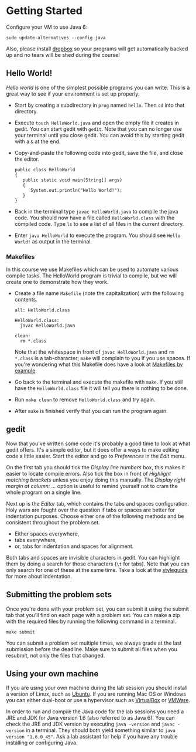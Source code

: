 # Getting Started

Configure your VM to use Java 6:

    sudo update-alternatives --config java

Also, please install [dropbox](https://dropbox.com/) so your programs will get
automatically backed up and no tears will be shed during the course!

## Hello World!

*Hello world* is one of the simplest possible programs you can write. This is a
 great way to see if your environment is set up properly.
 
* Start by creating a subdirectory in `prog` named `hello`. Then `cd` into that
  directory.
* Execute `touch HelloWorld.java` and open the empty file it creates in
  gedit. You can start gedit with `gedit`. Note that you can no longer use your
  terminal until you close gedit. You can avoid this by starting gedit with a
  `&` at the end.
* Copy-and-paste the following code into gedit, save the file, and close the
  editor.
  
      public class HelloWorld
      {
         public static void main(String[] args)
         {
            System.out.println("Hello World!");
         }
      }
  
* Back in the terminal type `javac HelloWorld.java` to compile the java
  code. You should now have a file called `HelloWorld.class` with the compiled
  code. Type `ls` to see a list of all files in the current directory.
* Enter `java HelloWorld` to execute the program. You should see `Hello World!`
  as output in the terminal.

### Makefiles

In this course we use Makefiles which can be used to automate various compile
tasks. The HelloWorld program is trivial to compile, but we will create one to
demonstrate how they work.

* Create a file name `Makefile` (note the capitalization) with the following
  contents.
  
      all: HelloWorld.class
      
      HelloWorld.class:
      	javac HelloWorld.java
      
      clean:
      	rm *.class
  
  Note that the whitespace in front of `javac HelloWorld.java` and `rm *.class`
  is a tab-character; `make` will complain to you if you use spaces. If you're
  wondering what this Makefile does have a look at [Makefiles by example].
* Go back to the terminal and execute the makefile with `make`. If you still
  have the `HelloWorld.class` file it will tell you there is nothing to be done.
* Run `make clean` to remove `HelloWorld.class` and try again.
* After `make` is finished verify that you can run the program again.

[Makefiles by example]: http://mrbook.org/tutorials/make/

## gedit

Now that you've written some code it's probably a good time to look at what
gedit offers. It's a simple editor, but it does offer a ways to make editing
code a little easier. Start the editor and go to *Preferences* in the *Edit*
menu.

On the first tab you should tick the *Display line numbers* box, this makes it
easier to locate compile errors. Also tick the box in front of *Highlight
matching brackets* unless you enjoy doing this manually. The *Display right
margin at column: ...* option is useful to remind yourself not to cram the whole
program on a single line.

Next up is the *Editor* tab, which contains the tabs and spaces
configuration. Holy wars are fought over the question if tabs or spaces are
better for indentation purposes. Choose either one of the following methods and
be consistent throughout the problem set.

* Either spaces everywhere,
* tabs everywhere,
* or, tabs for indentation and spaces for alignment.

Both tabs and spaces are invisible characters in gedit. You can highlight them
by doing a search for those characters (`\t` for tabs). Note that you can only
search for one of these at the same time. Take a look at the [styleguide] for
more about indentation.

[styleguide]: /reference/styleguide

## Submitting the problem sets

Once you're done with your problem set, you can submit it using the submit tab
that you'll find on each page with a problem set. You can make a zip with the
required files by running the following command in a terminal.

    make submit

You can submit a problem set multiple times, we always grade at the last
submission before the deadline. Make sure to submit all files when you resubmit,
not only the files that changed.

## Using your own machine

If you are using your own machine during the lab session you should install a
version of Linux, such as [Ubuntu]. If you are running Mac OS or Windows you can
either dual-boot or use a hypervisor such as [VirtualBox] or [VMWare].

In order to run and compile the Java code for the lab sessions you need a JRE
and JDK for Java version 1.6 (also referred to as Java 6). You can check the JRE
and JDK version by executing `java -version` and `javac -version` in a
terminal. They should both yield something similar to `java version
"1.6.0_45"`. Ask a lab assistant for help if you have any trouble installing or
configuring Java.

[Ubuntu]: http://www.ubuntu.com/
[VirtualBox]: https://www.virtualbox.org/
[VMWare]: http://www.vmware.com/

